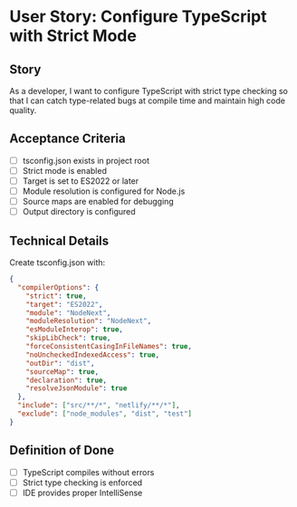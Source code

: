 # User Story: Configure TypeScript with Strict Mode

## Story
As a developer, I want to configure TypeScript with strict type checking so that I can catch type-related bugs at compile time and maintain high code quality.

## Acceptance Criteria
- [ ] tsconfig.json exists in project root
- [ ] Strict mode is enabled
- [ ] Target is set to ES2022 or later
- [ ] Module resolution is configured for Node.js
- [ ] Source maps are enabled for debugging
- [ ] Output directory is configured

## Technical Details
Create tsconfig.json with:
```json
{
  "compilerOptions": {
    "strict": true,
    "target": "ES2022",
    "module": "NodeNext",
    "moduleResolution": "NodeNext",
    "esModuleInterop": true,
    "skipLibCheck": true,
    "forceConsistentCasingInFileNames": true,
    "noUncheckedIndexedAccess": true,
    "outDir": "dist",
    "sourceMap": true,
    "declaration": true,
    "resolveJsonModule": true
  },
  "include": ["src/**/*", "netlify/**/*"],
  "exclude": ["node_modules", "dist", "test"]
}
```

## Definition of Done
- [ ] TypeScript compiles without errors
- [ ] Strict type checking is enforced
- [ ] IDE provides proper IntelliSense